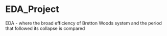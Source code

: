 # EDA_Project
EDA - where the broad efficiency of Bretton Woods system and the period that followed its collapse is compared
